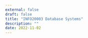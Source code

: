 ```yaml
---
external: false
draft: false
title: "INFO20003 Database Systems"
description: ""
date: 2022-11-02
---
```

